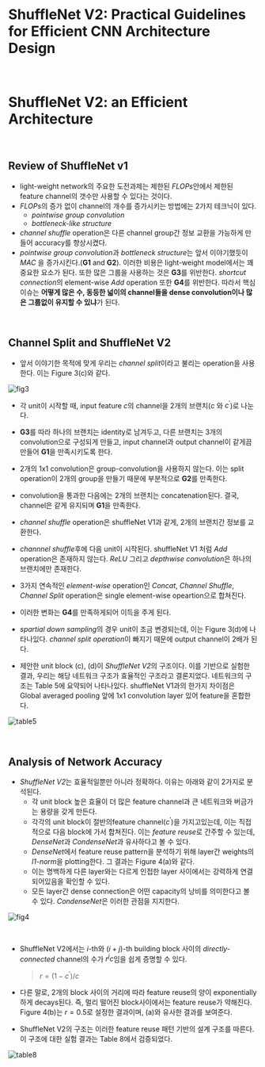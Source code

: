 # ShuffleNet V2: Practical Guidelines for Efficient CNN Architecture Design    

​    

# ShuffleNet V2: an Efficient Architecture

​    

## Review of ShuffleNet v1

- light-weight network의 주요한 도전과제는 제한된 $FLOPs$안에서 제한된 feature channel의 갯수만 사용할 수 있다는 것이다.
- $FLOPs$의 증가 없이 channel의 개수를 증가시키는 방법에는 2가지 테크닉이 있다.
  - *pointwise group convolution*
  - *bottleneck-like structure*
- *channel shuffle* operation은 다른 channel group간 정보 교환을 가능하게 만들어 accuracy를 향상시켰다.
- *pointwise group convolution*과 *bottleneck structure*는 앞서 이야기했듯이 $MAC$ 을 증가시킨다.(**G1** and **G2**). 이러한 비용은 light-weight model에서는 꽤 중요한 요소가 된다. 또한 많은 그룹을 사용하는 것은 **G3**를 위반한다. *shortcut connection*의 element-wise *Add* operation 또한 **G4**를 위반한다. 따라서 핵심 이슈는 **어떻게 많은 수, 동등한 넓이의 channel들을 dense convolution이나 많은 그룹없이 유지할 수 있냐**가 된다.

​    

## Channel Split and ShuffleNet V2

- 앞서 이야기한 목적에 맞게 우리는 *channel split*이라고 불리는 operation을 사용한다. 이는 Figure 3(c)와 같다.

![fig3](https://user-images.githubusercontent.com/13328380/52345797-6d922780-2a61-11e9-96a6-63d85e668b20.png)



- 각 unit이 시작할 때, input feature $c$의 channel을 2개의 브랜치($c$ 와 $c^{\prime}$)로 나눈다. 
- **G3**를 따라 하나의 브랜치는 identity로 남겨두고, 다른 브랜치는 3개의 convolution으로 구성되게 만들고, input channel과 output channel이 같게끔 만들어 **G1**을 만족시키도록 한다.
- 2개의 1x1 convolution은 group-convolution을 사용하지 않는다. 이는 split operation이 2개의 group을 만들기 때문에 부분적으로 **G2**를 만족한다.
- convolution을 통과한 다음에는 2개의 브랜치는 concatenation된다. 결국, channel은 같게 유지되며 **G1**을 만족한다. 
- *channel shuffle* operation은 shuffleNet V1과 같게, 2개의 브랜치간 정보를 교환한다.
- *channnel shuffle*후에 다음 unit이 시작된다. shuffleNet V1 처럼 *Add* operation은 존재하지 않는다. *ReLU* 그리고 *depthwise convolution*은 하나의 브랜치에만 존재한다. 
- 3가지 연속적인 *element-wise* operation인 *Concat*, *Channel Shuffle*, *Channel Split* operation은 single element-wise opeartion으로 합쳐진다.
- 이러한 변화는 **G4**를 만족하게되어 이득을 주게 된다.

- *spartial down sampling*의 경우 unit이 조금 변경되는데, 이는 Figure 3(d)에 나타나있다. *channel split operation*이 빠지기 때문에 output channel이 2배가 된다.
- 제안한 unit block (c), (d)이 *ShuffleNet V2*의 구조이다. 이를 기반으로 실험한 결과, 우리는 해당 네트워크 구조가 효율적인 구조라고 결론지었다. 네트워크의 구조는 Table 5에 요약되어 나타나있다. shuffleNet V1과의 한가지 차이점은 Global averaged pooling 앞에 1x1 convolution layer 있어 feature을 혼합한다.

![table5](https://user-images.githubusercontent.com/13328380/52347655-daa7bc00-2a65-11e9-81cf-adaf7419838d.png)

​    

## Analysis of Network Accuracy

- *ShuffleNet V2*는 효율적일뿐만 아니라 정확하다. 이유는 아래와 같이 2가지로 분석된다.
  - 각 unit block 높은 효율이 더 많은 feature channel과 큰 네트워크와 버금가는 용량을 갖게 만든다.
  - 각각의 unit block이 절반의feature channel($c^{\prime}$)을 가지고있는데, 이는 직접적으로 다음 block에 가서 합쳐진다. 이는 *feature reuse*로 간주할 수 있는데, *DenseNet*과 *CondenseNet*과 유사하다고 볼 수 있다.
  - *DenseNet*에서 feature reuse pattern을 분석하기 위해 layer간 weights의 *l1-norm*을 plotting한다. 그 결과는 Figure 4(a)와 같다.
  - 이는 명백하게 다른 layer와는 다르게 인접한 layer 사이에서는 강력하게 연결되어있음을 확인할 수 있다.
  - 모든 layer간 dense connection은 어떤 capacity의 낭비를 의미한다고 볼 수 있다. *CondenseNet*은 이러한 관점을 지지한다.

![fig4](https://user-images.githubusercontent.com/13328380/52347823-3d995300-2a66-11e9-81f6-e211cd09190c.png)

​    

- ShuffleNet V2에서는 $i$-th와 ($i+j$)-th building block 사이의 *directly-connected* channel의 수가 $r^{j}c$임을 쉽게 증명할 수 있다. 

  > $r = (1-c^{\prime})/c$

- 다른 말로, 2개의 block 사이의 거리에 따라 feature reuse의 양이 exponentially하게 decays된다. 즉, 멀리 떨어진 block사이에서는 feature reuse가 약해진다. Figure 4(b)는 $r = 0.5$로 설정한 결과이며, (a)와 유사한 결과를 보여준다.

- ShuffleNet V2의 구조는 이러한 feature reuse 패턴 기반의 설계 구조를 따른다. 이 구조에 대한 실험 결과는 Table 8에서 검증되었다.

![table8](https://user-images.githubusercontent.com/13328380/52348863-abdf1500-2a68-11e9-9b94-56a98574318d.png)


